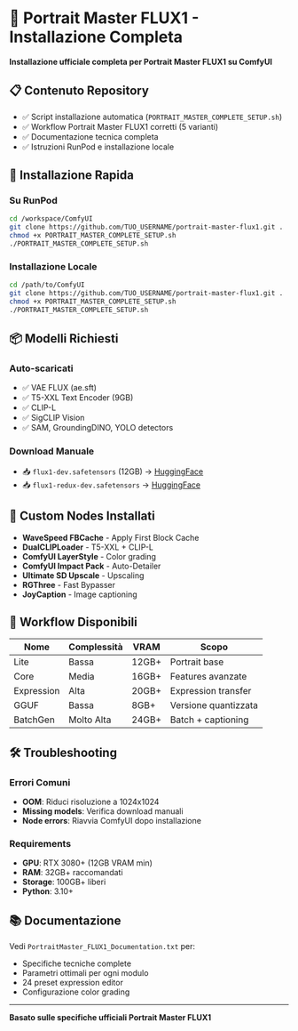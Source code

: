 # 🎨 Portrait Master FLUX1 - Installazione Completa

**Installazione ufficiale completa per Portrait Master FLUX1 su ComfyUI**

## 📋 Contenuto Repository

- ✅ Script installazione automatica (`PORTRAIT_MASTER_COMPLETE_SETUP.sh`)
- ✅ Workflow Portrait Master FLUX1 corretti (5 varianti)
- ✅ Documentazione tecnica completa
- ✅ Istruzioni RunPod e installazione locale

## 🚀 Installazione Rapida

### Su RunPod
```bash
cd /workspace/ComfyUI
git clone https://github.com/TUO_USERNAME/portrait-master-flux1.git .
chmod +x PORTRAIT_MASTER_COMPLETE_SETUP.sh
./PORTRAIT_MASTER_COMPLETE_SETUP.sh
```

### Installazione Locale
```bash
cd /path/to/ComfyUI
git clone https://github.com/TUO_USERNAME/portrait-master-flux1.git .
chmod +x PORTRAIT_MASTER_COMPLETE_SETUP.sh
./PORTRAIT_MASTER_COMPLETE_SETUP.sh
```

## 📦 Modelli Richiesti

### Auto-scaricati
- ✅ VAE FLUX (ae.sft)
- ✅ T5-XXL Text Encoder (9GB)
- ✅ CLIP-L
- ✅ SigCLIP Vision
- ✅ SAM, GroundingDINO, YOLO detectors

### Download Manuale
- 📥 `flux1-dev.safetensors` (12GB) → [HuggingFace](https://huggingface.co/black-forest-labs/FLUX.1-dev)
- 📥 `flux1-redux-dev.safetensors` → [HuggingFace](https://huggingface.co/black-forest-labs/FLUX.1-Redux-dev)

## 🔧 Custom Nodes Installati

- **WaveSpeed FBCache** - Apply First Block Cache
- **DualCLIPLoader** - T5-XXL + CLIP-L 
- **ComfyUI LayerStyle** - Color grading
- **ComfyUI Impact Pack** - Auto-Detailer
- **Ultimate SD Upscale** - Upscaling
- **RGThree** - Fast Bypasser
- **JoyCaption** - Image captioning

## 🎯 Workflow Disponibili

| Nome | Complessità | VRAM | Scopo |
|------|-------------|------|-------|
| Lite | Bassa | 12GB+ | Portrait base |
| Core | Media | 16GB+ | Features avanzate |
| Expression | Alta | 20GB+ | Expression transfer |
| GGUF | Bassa | 8GB+ | Versione quantizzata |
| BatchGen | Molto Alta | 24GB+ | Batch + captioning |

## 🛠️ Troubleshooting

### Errori Comuni
- **OOM**: Riduci risoluzione a 1024x1024
- **Missing models**: Verifica download manuali
- **Node errors**: Riavvia ComfyUI dopo installazione

### Requirements
- **GPU**: RTX 3080+ (12GB VRAM min)
- **RAM**: 32GB+ raccomandati
- **Storage**: 100GB+ liberi
- **Python**: 3.10+

## 📚 Documentazione

Vedi `PortraitMaster_FLUX1_Documentation.txt` per:
- Specifiche tecniche complete
- Parametri ottimali per ogni modulo
- 24 preset expression editor
- Configurazione color grading

---

**Basato sulle specifiche ufficiali Portrait Master FLUX1** 